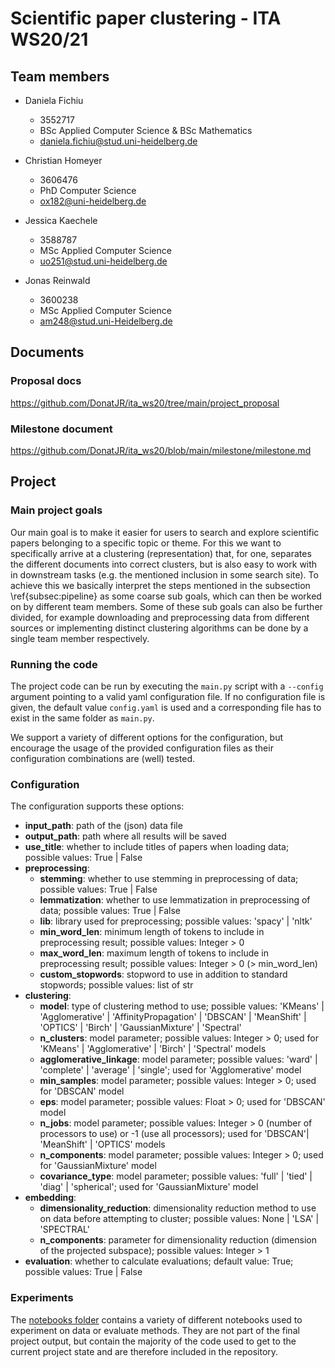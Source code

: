 # Scientific paper clustering - ITA WS20/21

## Team members

* Daniela Fichiu
  * 3552717
  * BSc Applied Computer Science & BSc Mathematics
  * daniela.fichiu@stud.uni-heidelberg.de

* Christian Homeyer
  * 3606476
  * PhD Computer Science
  * ox182@uni-heidelberg.de

* Jessica Kaechele
  * 3588787
  * MSc Applied Computer Science
  * uo251@stud.uni-heidelberg.de

* Jonas Reinwald
  * 3600238
  * MSc Applied Computer Science
  * am248@stud.uni-Heidelberg.de

## Documents

### Proposal docs
https://github.com/DonatJR/ita_ws20/tree/main/project_proposal

### Milestone document
https://github.com/DonatJR/ita_ws20/blob/main/milestone/milestone.md

## Project

### Main project goals
Our main goal is to make it easier for users to search and explore scientific papers belonging to a specific topic or theme.
For this we want to specifically arrive at a clustering (representation) that, for one, separates the different documents into correct clusters, but is also easy to work with in downstream tasks (e.g. the mentioned inclusion in some search site).
To achieve this we basically interpret the steps mentioned in the subsection \ref{subsec:pipeline} as some coarse sub goals, which can then be worked on by different team members.
Some of these sub goals can also be further divided, for example downloading and preprocessing data from different sources or implementing distinct clustering algorithms can be done by a single team member respectively.

### Running the code
The project code can be run by executing the `main.py` script with a `--config` argument pointing to a valid yaml configuration file. If no configuration file is given, the default value `config.yaml` is used and a corresponding file has to exist in the same folder as `main.py`.

We support a variety of different options for the configuration, but encourage the usage of the provided configuration files as their configuration combinations are (well) tested.

### Configuration
The configuration supports these options:

* __input_path__: path of the (json) data file
* __output_path__: path where all results will be saved
* __use_title__: whether to include titles of papers when loading data; possible values: True | False
* __preprocessing__:
  * __stemming__: whether to use stemming in preprocessing of data; possible values: True | False
  * __lemmatization__: whether to use lemmatization in preprocessing of data; possible values: True | False
  * __lib__: library used for preprocessing; possible values: 'spacy' | 'nltk'
  * __min_word_len__: minimum length of tokens to include in preprocessing result; possible values: Integer > 0
  * __max_word_len__: maximum length of tokens to include in preprocessing result; possible values: Integer > 0 (> min_word_len)
  * __custom_stopwords__: stopword to use in addition to standard stopwords; possible values: list of str
* __clustering__:
  * __model__: type of clustering method to use; possible values: 'KMeans' | 'Agglomerative' | 'AffinityPropagation' | 'DBSCAN' | 'MeanShift' | 'OPTICS' | 'Birch' | 'GaussianMixture' | 'Spectral'
  * __n_clusters__: model parameter; possible values: Integer > 0; used for 'KMeans' | 'Agglomerative' | 'Birch' | 'Spectral' models
  * __agglomerative_linkage__: model parameter; possible values: 'ward' | 'complete' | 'average' | 'single'; used for 'Agglomerative' model
  * __min_samples__: model parameter; possible values: Integer > 0; used for 'DBSCAN' model
  * __eps__: model parameter; possible values: Float > 0; used for 'DBSCAN' model
  * __n_jobs__: model parameter; possible values: Integer > 0 (number of processors to use) or -1 (use all processors); used for 'DBSCAN'| 'MeanShift' | 'OPTICS' models
  * __n_components__: model parameter; possible values: Integer > 0; used for 'GaussianMixture' model
  * __covariance_type__: model parameter; possible values: 'full' | 'tied' | 'diag' | 'spherical'; used for 'GaussianMixture' model
* __embedding__:
  * __dimensionality_reduction__: dimensionality reduction method to use on data before attempting to cluster; possible values: None | 'LSA' | 'SPECTRAL'
  * __n_components__: parameter for dimensionality reduction (dimension of the projected subspace); possible values: Integer > 1
* __evaluation__: whether to calculate evaluations; default value: True; possible values: True | False

### Experiments
The [notebooks folder](https://github.com/DonatJR/ita_ws20/tree/main/notebooks) contains a variety of different notebooks used to experiment on data or evaluate methods. They are not part of the final project output, but contain the majority of the code used to get to the current project state and are therefore included in the repository. 
